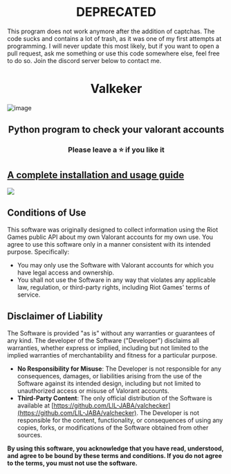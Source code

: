 <h1 align="center">
  DEPRECATED
</h1>
This program does not work anymore after the addition of captchas. The code sucks and contains a lot of trash, as it was one of my first attempts at programming. I will never update this most likely, but if you want to open a pull request, ask me something or use this code somewhere else, feel free to do so. Join the discord server below to contact me.

<h1 align="center">
  Valkeker
</h1>

![image](https://user-images.githubusercontent.com/82034934/191281792-6b45244e-9635-45a5-b6e8-529ff6d93268.png)

<h2 align="center">
  Python program to check your valorant accounts
</h2>

<h3 align="center">
Please leave a ⭐  if you like it
</h3>

## [A complete installation and usage guide](https://liljaba1337.gitbook.io/untitled/)


<a href="https://discord.gg/krMFTdSafD"><img src="https://discordapp.com/api/guilds/1227667638742683729/widget.png?style=banner2"></a>


## Conditions of Use
This software was originally designed to collect information using the Riot Games public API about my own Valorant accounts for my own use. You agree to use this software only in a manner consistent with its intended purpose. Specifically:
- You may only use the Software with Valorant accounts for which you have legal access and ownership.
- You shall not use the Software in any way that violates any applicable law, regulation, or third-party rights, including Riot Games' terms of service.

## Disclaimer of Liability
The Software is provided "as is" without any warranties or guarantees of any kind. The developer of the Software ("Developer") disclaims all warranties, whether express or implied, including but not limited to the implied warranties of merchantability and fitness for a particular purpose.

- **No Responsibility for Misuse**: The Developer is not responsible for any consequences, damages, or liabilities arising from the use of the Software against its intended design, including but not limited to unauthorized access or misuse of Valorant accounts.
- **Third-Party Content**: The only official distribution of the Software is available at [https://github.com/LIL-JABA/valchecker](https://github.com/LIL-JABA/valchecker). The Developer is not responsible for the content, functionality, or consequences of using any copies, forks, or modifications of the Software obtained from other sources.

**By using this software, you acknowledge that you have read, understood, and agree to be bound by these terms and conditions. If you do not agree to the terms, you must not use the software.**
